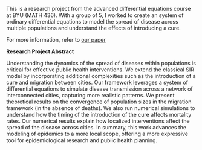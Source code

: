 This is a research project from the advanced differential equations course at BYU (MATH 436). With a group of 5, I worked to create an system of ordinary differential equations to model the spread of disease across multiple populations and understand the effects of introducing a cure.

For more information, refer to [our paper](MultiPopulationSIRModel.pdf)


**Research Project Abstract**

Understanding the dynamics of the spread of diseases within populations is critical for effective public health interventions. We extend the classical SIR model by incorporating additional complexities such as the introduction of a cure and migration between cities. Our framework leverages a system of differential equations to simulate disease transmission across a network of interconnected cities, capturing more realistic patterns. We present theoretical results on the convergence of population sizes in the migration framework (in the absence of deaths). We also run numerical simulations to understand how the timing of the introduction of the cure affects mortality rates. Our numerical results explain how localized interventions affect the spread of the disease across cities. In summary, this work advances the modeling of epidemics to a more local scope, offering a more expressive tool for epidemiological research and public health planning.
